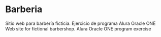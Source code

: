 # Barberia
Sitio web para barbería ficticia. Ejercicio de programa Alura Oracle ONE
Web site for fictional barbershop. Alura Oracle ONE program exercise
